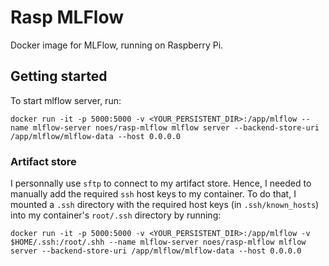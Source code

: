 # Rasp MLFlow

Docker image for MLFlow, running on Raspberry Pi.

## Getting started

To start mlflow server, run:
```
docker run -it -p 5000:5000 -v <YOUR_PERSISTENT_DIR>:/app/mlflow --name mlflow-server noes/rasp-mlflow mlflow server --backend-store-uri /app/mlflow/mlflow-data --host 0.0.0.0
```

### Artifact store

I personnally use `sftp` to connect to my artifact store.
Hence, I needed to manually add the required `ssh` host keys to my container. To do that, I mounted a `.ssh` directory with the required host keys (in `.ssh/known_hosts`) into my container's `root/.ssh` directory by running:
```
docker run -it -p 5000:5000 -v <YOUR_PERSISTENT_DIR>:/app/mlflow -v $HOME/.ssh:/root/.shh --name mlflow-server noes/rasp-mlflow mlflow server --backend-store-uri /app/mlflow/mlflow-data --host 0.0.0.0
```

